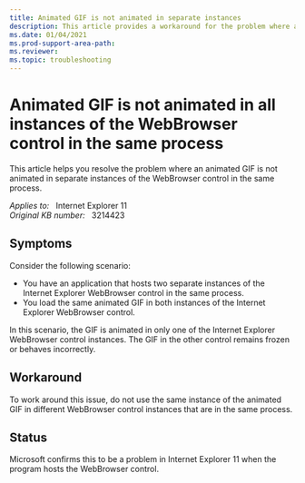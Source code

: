 ```yaml
---
title: Animated GIF is not animated in separate instances
description: This article provides a workaround for the problem where an animated GIF is not animated in separate instances of the WebBrowser control in the same process.
ms.date: 01/04/2021
ms.prod-support-area-path:
ms.reviewer: 
ms.topic: troubleshooting
---
```

# Animated GIF is not animated in all instances of the WebBrowser control in the same process

This article helps you resolve the problem where an animated GIF is not animated in separate instances of the WebBrowser control in the same process.

_Applies to:_ &nbsp; Internet Explorer 11  
_Original KB number:_ &nbsp; 3214423

## Symptoms

Consider the following scenario:

- You have an application that hosts two separate instances of the Internet Explorer WebBrowser control in the same process.
- You load the same animated GIF in both instances of the Internet Explorer WebBrowser control.

In this scenario, the GIF is animated in only one of the Internet Explorer WebBrowser control instances. The GIF in the other control remains frozen or behaves incorrectly.

## Workaround

To work around this issue, do not use the same instance of the animated GIF in different WebBrowser control instances that are in the same process.

## Status

Microsoft confirms this to be a problem in Internet Explorer 11 when the program hosts the WebBrowser control.

